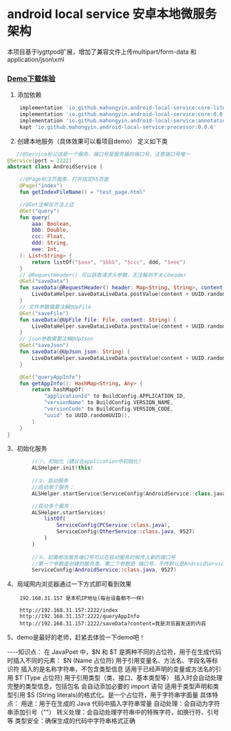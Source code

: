 # android local service 安卓本地微服务架构
本项目基于lygttpod扩展，增加了兼容文件上传multipart/form-data 和 application/json\xml

### [**Demo下载体验**](https://www.pgyer.com/MLpo)

1. 添加依赖

```groovy
    implementation 'io.github.mahongyin.android-local-service:core-lite:0.0.6' //不支持上传文件，够用
    implementation 'io.github.mahongyin.android-local-service:core:0.0.6'
    implementation 'io.github.mahongyin.android-local-service:annotation:0.0.6'
    kapt 'io.github.mahongyin.android-local-service:processor:0.0.6'
```

2. 创建本地服务（具体效果可以看项目demo） 定义如下类

```kotlin
   //@Service标记这是一个服务，端口号是服务器的端口号，注意端口号唯一
@Service(port = 2222)
abstract class AndroidService {

    //@Page标注页面类，打开指定h5页面
    @Page("index")
    fun getIndexFileName() = "test_page.html"

    //@Get注解在方法上边
    @Get("query")
    fun query(
        aaa: Boolean,
        bbb: Double,
        ccc: Float,
        ddd: String,
        eee: Int,
    ): List<String> {
        return listOf("$aaa", "$bbb", "$ccc", ddd, "$eee")
    }
    // @RequestHeader() 可以获取请求头参数，无注解则不关心header
    @Get("saveData")
    fun saveData(@RequestHeader() header: Map<String, String>, content: String) {
        LiveDataHelper.saveDataLiveData.postValue(content + UUID.randomUUID())
    }
    // 文件参数需要注解@UpFile
    @Get("saveFile")
    fun saveData(@UpFile file: File, content: String) {
        LiveDataHelper.saveDataLiveData.postValue(content + UUID.randomUUID())
    }   
    // json参数需要注解@UpJson
    @Get("saveJson")
    fun saveData(@UpJson json: String) {
        LiveDataHelper.saveDataLiveData.postValue(content + UUID.randomUUID())
    }

    @Get("queryAppInfo")
    fun getAppInfo(): HashMap<String, Any> {
        return hashMapOf(
            "applicationId" to BuildConfig.APPLICATION_ID,
            "versionName" to BuildConfig.VERSION_NAME,
            "versionCode" to BuildConfig.VERSION_CODE,
            "uuid" to UUID.randomUUID(),
        )
    }
}
```

3、初始化服务

```kotlin
        //①、初始化（建议在application中初始化）
        ALSHelper.init(this)
        
        //②、启动服务 
        //启动单个服务：
        ALSHelper.startService(ServiceConfig(AndroidService::class.java))

        //启动多个服务：
        ALSHelper.startServices(
            listOf(
                ServiceConfig(PCService::class.java),
                ServiceConfig(OtherService::class.java, 9527)
            )
        )
        
        //③、如需修改服务端口号可以在启动服务时候传入新的端口号
        //第一个参数是创建的服务类，第二个参数是 端口号，不传默认是AndroidService类中@Service注解中的端口号，这里优先级更高
        ServiceConfig(AndroidService::class.java, 9527)
```

4、局域网内浏览器通过一下方式即可看到效果

```
    192.168.31.157 是本机IP地址(每台设备都不一样)

    http://192.168.31.157:2222/index 
    http://192.168.31.157:2222/queryAppInfo 
    http://192.168.31.157:2222/saveData?content=我是浏览器发送的内容
```

5、demo是最好的老师，赶紧去体验一下demo吧！



----知识点：
在 JavaPoet 中，$N 和 $T 是两种不同的占位符，用于在生成代码时插入不同的元素：
$N (Name 占位符)
用于引用变量名、方法名、字段名等标识符
插入的是名称字符串，不包含类型信息
适用于已经声明的变量或方法名的引用
$T (Type 占位符)
用于引用类型（类、接口、基本类型等）
插入时会自动处理完整的类型信息，包括包名
会自动添加必要的 import 语句
适用于类型声明和类型引用
$S (String literals)的格式化。是一个占位符，用于字符串字面量
具体特点：
用途：用于在生成的 Java 代码中插入字符串常量
自动处理：会自动为字符串添加引号（""）
转义处理：会自动处理字符串中的特殊字符，如换行符、引号等
类型安全：确保生成的代码中字符串格式正确